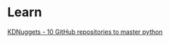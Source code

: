# Learn
[KDNuggets - 10 GitHub repositories to master python](https://www.kdnuggets.com/10-github-repositories-to-master-python)
